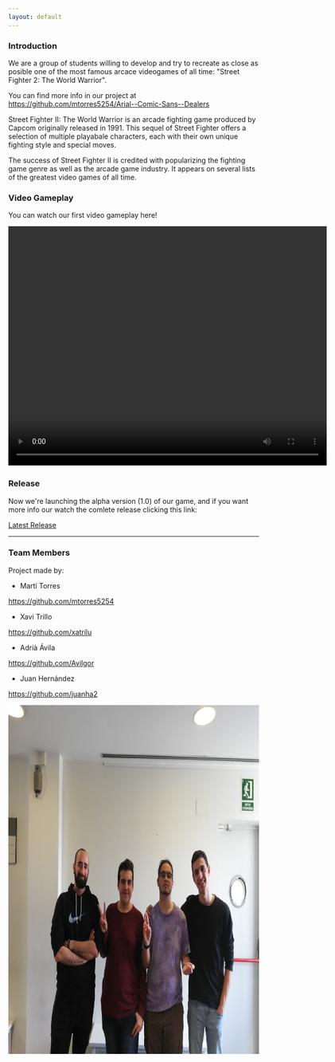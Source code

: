 ```yaml
---
layout: default
---
```



### Introduction

We are a group of students willing to develop and try to recreate as close as posible one of the most famous arcace videogames of all time: "Street Fighter 2: The World Warrior".

You can find more info in our project at https://github.com/mtorres5254/Arial--Comic-Sans--Dealers

Street Fighter II: The World Warrior is an arcade fighting game produced by Capcom originally released in 1991. This sequel of Street Fighter offers a selection of multiple playabale characters, each with their own unique fighting style and special moves.

The success of Street Fighter II is credited with popularizing the fighting game genre as well as the arcade game industry. It appears on several lists of the greatest video games of all time.

### Video Gameplay 

You can watch our first video gameplay here!

 <video width="640" height="480" controls>
  <source src="video.mp4" type="video/mp4">
  <controls>
</video> 

### Release

Now we're launching the alpha version (1.0) of our game, and if you want more info our watch the comlete release clicking this link:

[Latest Release](https://github.com/mtorres5254/Arial--Comic-Sans--Dealers/releases)

* * *


### Team Members
Project made by:

* Martí Torres 

https://github.com/mtorres5254

* Xavi Trillo

https://github.com/xatrilu

* Adrià Ávila

https://github.com/Avilgor

* Juan Hernández

https://github.com/juanha2

<div class="figure">
  <source>
<img src="Wiki/Logo/Foto%20equip.jpg" width = "800" height = "700" class ="inline">
